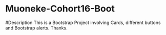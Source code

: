 # Muoneke-Cohort16-Boot
#Description
This is a Bootstrap Project involving Cards, different buttons and Bootstrap alerts.
Thanks.